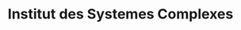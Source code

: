 ---
dateStart: 2014-03-06
dateEnd:
title: "Institut des Systemes Complexes"
venue: "Institut des Systemes Complexes"
organizer:
credit:
city: Paris
state:
country: France
pdfLink:
venueImages:
---